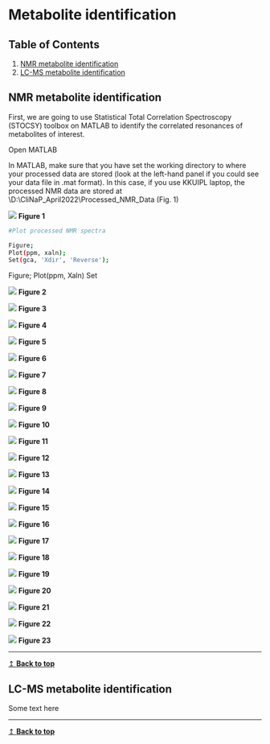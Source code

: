 # Metabolite identification

## Table of Contents
1. [NMR metabolite identification](#nmr)
2. [LC-MS metabolite identification](#lcms)

## NMR metabolite identification <a name="nmr"></a>
First, we are going to use Statistical Total Correlation Spectroscopy (STOCSY) toolbox on MATLAB to identify the correlated resonances of metabolites of interest.

Open MATLAB

In MATLAB, make sure that you have set the working directory to where your processed data are stored (look at the left-hand panel if you could see your data file in .mat format). In this case, if you use KKUIPL laptop, the processed NMR data are stored at \D:\CliNaP_April2022\Processed_NMR_Data (Fig. 1)

![](Figures/0.jpg)
**Figure 1**

```bash 
#Plot processed NMR spectra

Figure;
Plot(ppm, xaln);
Set(gca, 'Xdir', 'Reverse');
```

Figure;
Plot(ppm, Xaln)
Set

![](Figures/2.jpg)
**Figure 2**

![](Figures/3.jpg)
**Figure 3**

![](Figures/4.jpg)
**Figure 4**

![](Figures/5.jpg)
**Figure 5**

![](Figures/6.jpg)
**Figure 6**

![](Figures/7.jpg)
**Figure 7**

![](Figures/8.jpg)
**Figure 8**

![](Figures/9.jpg)
**Figure 9**

![](Figures/10.jpg)
**Figure 10**

![](Figures/11.jpg)
**Figure 11**

![](Figures/12.jpg)
**Figure 12**

![](Figures/13.jpg)
**Figure 13**

![](Figures/14.jpg)
**Figure 14**

![](Figures/15.jpg)
**Figure 15**

![](Figures/16.jpg)
**Figure 16**

![](Figures/17.jpg)
**Figure 17**

![](Figures/18.jpg)
**Figure 18**

![](Figures/19.jpg)
**Figure 19**

![](Figures/20.jpg)
**Figure 20**

![](Figures/21.jpg)
**Figure 21**

![](Figures/22.jpg)
**Figure 22**

![](Figures/23.jpg)
**Figure 23**

---
[↥ **Back to top**](#top)

## LC-MS metabolite identification <a name="lcms"></a>
Some text here

---
[↥ **Back to top**](#top)
